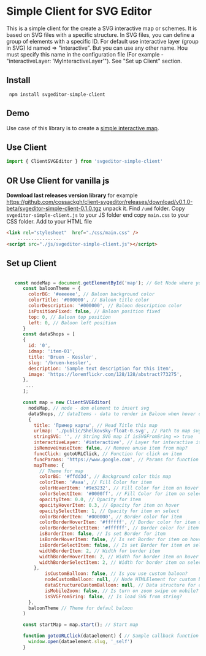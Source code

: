 # Simple Client for SVG Editor

This is a simple client for the create a SVG interactive map or schemes. It is based on SVG files with a specific structure.
In SVG files, you can define a group of elements with a specific ID. For default use interactive layer (group in SVG) Id named => "interactive". 
But you can use any other name. Нou must specify this name in the configuration file (For example - "interactiveLayer: 'MyInteractiveLayer'"). See "Set up Client" section.
## Install
``` npm install svgeditor-simple-client```
## Demo
Use case of this library is to create a  [simple interactive map](http://svgedit.za-vod.ru/example/). 
 
## Use Client
```javascript
import { ClientSVGEditor } from 'svgeditor-simple-client'
```
## OR Use Client for vanilla js
**Download last releases version library**
for example https://github.com/cossackgh/client-svgeditor/releases/download/v0.1.0-beta/svgeditor-simple-client-0.1.0.tgz
unpack it. Find ```/umd``` folder. Copy ```svgeditor-simple-client.js``` to your JS folder end copy ```main.css``` to your CSS folder.
Add to your HTML file


```html
<link rel="stylesheet"  href="./css/main.css" />
    ................
<script src="./js/svgeditor-simple-client.js"></script>
```
## Set up Client

```javascript

   const nodeMap = document.getElementById('map'); // Get Node where you insert SVG map
      const baloonTheme = {
        colorBG: '#eeeeee', // Baloon background color
        colorTitle: '#000000', // Baloon title color
        colorDescription: '#000000', // Baloon description color
        isPositionFixed: false, // Baloon position fixed
        top: 0, // Baloon top position
        left: 0, // Baloon left position
      }
      const dataShops = [
      {
        id: '0',
        idmap: 'item-01',
        title: 'Bruen - Kessler',
        slug: '/bruen-kessler',
        description: 'Sample text description for this item',
        image: 'https://loremflickr.com/128/128/abstract?73275',
      },
       ...
      ];

      const map = new ClientSVGEditor(
        nodeMap, // node - dom element to insert svg
        dataShops, // dataItems - data to render in Baloon when hover on Item
        {
          title: 'Пример карты', // Head Title this map
          urlmap: './public/Shelkovsky-float-0.svg', // Path to map svg
          stringSVG: '', // String SVG map if isSVGFromSring => true
          interactiveLayer: '#interactive', // Layer for interactive items in SVG map. Default: #interactive
          isRemoveUnuseItem: false, // Remove unuse item from map?
          funcClick: gotoURLClick, // Function for click on item
          funcParams: 'https://www.google.com', // Params for function click on item
          mapTheme: {
            // Theme for map
            colorBG: '#ffdd3d', // Background color this map
            colorItem: '#aaa', // Fill Color for item
            colorHoverItem: '#9e3232', // Fill Color for item on hover
            colorSelectItem: '#0000ff', // Fill Color for item on select
            opacityItem: 0.0, // Opacity for item
            opacityHoverItem: 0.3, // Opacity for item on hover
            opacitySelectItem: 1, // Opacity for item on select
            colorBorderItem: '#000000', // Border color for item
            colorBorderHoverItem: '#ffffff', // Border color for item on hover
            colorBorderSelectItem: '#ffffff', // Border color for item on select
            isBorderItem: false, // Is set Border for item
            isBorderHoverItem: false, // Is set Border for item on hover
            isBorderSelectItem: false, // Is set Border for item on select
            widthBorderItem: 2, // Width for border item
            widthBorderHoverItem: 2, // Width for border item on hover
            widthBorderSelectItem: 2, // Width for border item on select
          },
              isCustomBalloon: false, // Is you use custom baloon?
              nodeCustomBalloon: null, // Node HTMLElement for custom baloon
              dataStructureCustomBalloon: null, // Data structure for custom baloon
              isMobileZoom: false, // Is turn on zoom swipe on mobile?
              isSVGFromSring: false, // Is load SVG from string? 
        },
        baloonTheme // Theme for defaul baloon
      )

      const startMap = map.start(); // Start map

      function gotoURLClick(dataelement) { // Sample callback function when you click on active item on map
        window.open(dataelement.slug, '_self')
      }
```